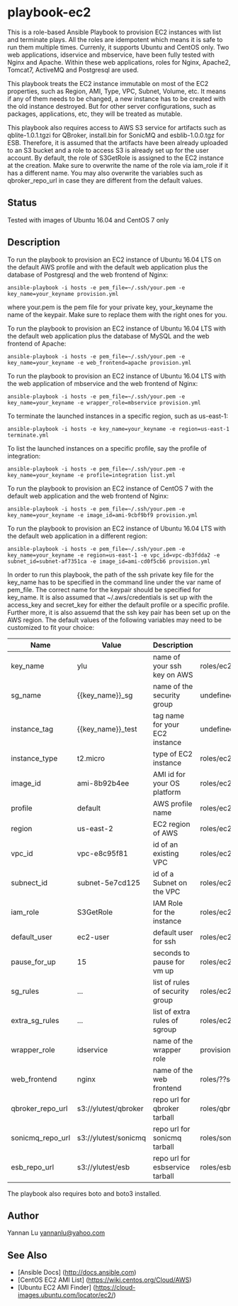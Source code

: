 # playbook-ec2

This is a role-based Ansible Playbook to provision EC2 instances with list and terminate plays. All the roles are idempotent which means it is safe to run them multiple times. Currenly, it supports Ubuntu and CentOS only. Two web applications, idservice and mbservice, have been fully tested with Nginx and Apache. Within these web applications, roles for Nginx, Apache2, Tomcat7, ActiveMQ and Postgresql are used.

This playbook treats the EC2 instance immutable on most of the EC2 properties, such as Region, AMI, Type, VPC, Subnet, Volume, etc. It means if any of them needs to be changed, a new instance has to be created with the old instance destroyed. But for other server configurations, such as packages, applications, etc, they will be treated as mutable.

This playbook also requires access to AWS S3 service for artifacts such as qblite-1.0.1.tgzi for QBroker, install.bin for SonicMQ and esblib-1.0.0.tgz for ESB. Therefore, it is assumed that the artifacts have been already uploaded to an S3 bucket and a role to access S3 is already set up for the user account. By default, the role of S3GetRole is assigned to the EC2 instance at the creation. Make sure to overwrite the name of the role via iam_role if it has a different name. You may also overwrite the variables such as qbroker_repo_url in case they are different from the default values.

## Status

Tested with images of Ubuntu 16.04 and CentOS 7 only

## Description

To run the playbook to provision an EC2 instance of Ubuntu 16.04 LTS on the default AWS profile and with the default web application plus the database of Postgresql and the web frontend of Nginx:
```
ansible-playbook -i hosts -e pem_file=~/.ssh/your.pem -e key_name=your_keyname provision.yml
```
where your.pem is the pem file for your private key, your_keyname the name of the keypair. Make sure to replace them with the right ones for you.

To run the playbook to provision an EC2 instance of Ubuntu 16.04 LTS with the default web application plus the database of MySQL and the web frontend of Apache:
```
ansible-playbook -i hosts -e pem_file=~/.ssh/your.pem -e key_name=your_keyname -e web_frontend=apache provision.yml
```

To run the playbook to provision an EC2 instance of Ubuntu 16.04 LTS with the web application of mbservice and the web frontend of Nginx:
```
ansible-playbook -i hosts -e pem_file=~/.ssh/your.pem -e key_name=your_keyname -e wrapper_role=mbservice provision.yml
```

To terminate the launched instances in a specific region, such as us-east-1:
```
ansible-playbook -i hosts -e key_name=your_keyname -e region=us-east-1 terminate.yml
```

To list the launched instances on a specific profile, say the profile of integration:
```
ansible-playbook -i hosts -e pem_file=~/.ssh/your.pem -e key_name=your_keyname -e profile=integration list.yml
```

To run the playbook to provision an EC2 instance of CentOS 7 with the default web application and the web frontend of Nginx:
```
ansible-playbook -i hosts -e pem_file=~/.ssh/your.pem -e key_name=your_keyname -e image_id=ami-9cbf9bf9 provision.yml
```

To run the playbook to provision an EC2 instance of Ubuntu 16.04 LTS with the default web application in a different region:
```
ansible-playbook -i hosts -e pem_file=~/.ssh/your.pem -e key_name=your_keyname -e region=us-east-1 -e vpc_id=vpc-db3fdda2 -e subnet_id=subnet-af7351ca -e image_id=ami-cd0f5cb6 provision.yml
```

In order to run this playbook, the path of the ssh private key file for the key_name has to be specified in the command line under the var name of pem_file. The correct name for the keypair should be specified for key_name. It is also assumed that ~/.aws/credentials is set up with the access_key and secret_key for either the default profile or a specific profile. Further more, it is also assuemd that the ssh key pair has been set up on the AWS region. The default values of the following variables may need to be customized to fit your choice:

| Name                         | Value                | Description                    | File                                 |
| ---                          | ---                  | ---                            | ---                                  |
| key_name                     | ylu                  | name of your ssh key on AWS    | roles/ec2_launcher/defaults/main.yml |
| sg_name                      | {{key_name}}_sg      | name of the security group     | undefined                            |
| instance_tag                 | {{key_name}}_test    | tag name for your EC2 instance | undefined                            |
| instance_type                | t2.micro             | type of EC2 instance           | roles/ec2_launcher/defaults/main.yml |
| image_id                     | ami-8b92b4ee         | AMI id for your OS platform    | roles/ec2_launcher/defaults/main.yml |
| profile                      | default              | AWS profile name               | roles/ec2_launcher/defaults/main.yml |
| region                       | us-east-2            | EC2 region of AWS              | roles/ec2_launcher/defaults/main.yml |
| vpc_id                       | vpc-e8c95f81         | id of an existing VPC          | roles/ec2_launcher/defaults/main.yml |
| subnect_id                   | subnet-5e7cd125      | id of a Subnet on the VPC      | roles/ec2_launcher/defaults/main.yml |
| iam_role                     | S3GetRole            | IAM Role for the instance      | roles/ec2_launcher/defaults/main.yml |
| default_user                 | ec2-user             | default user for ssh           | roles/ec2_launcher/defaults/main.yml |
| pause_for_up                 | 15                   | seconds to pause for vm up     | roles/ec2_launcher/defaults/main.yml |
| sg_rules                     | ...                  | list of rules of security group| roles/ec2_launcher/defaults/main.yml |
| extra_sg_rules               | ...                  | list of extra rules of sgroup  | roles/ec2_launcher/defaults/main.yml |
| wrapper_role                 | idservice            | name of the wrapper role       | provision.yml                        |
| web_frontend                 | nginx                | name of the web frontend       | roles/??service/default/main.yml     |
| qbroker_repo_url             | s3://ylutest/qbroker | repo url for qbroker tarball   | roles/qbroker/defaults/main.yml      |
| sonicmq_repo_url             | s3://ylutest/sonicmq | repo url for sonicmq tarball   | roles/sonicmq/defaults/main.yml      |
| esb_repo_url                 | s3://ylutest/esb     | repo url for esbservice tarball| roles/esbservice/defaults/main.yml   |

The playbook also requires boto and boto3 installed.

## Author
Yannan Lu <yannanlu@yahoo.com>

## See Also
* [Ansible Docs] (http://docs.ansible.com)
* [CentOS EC2 AMI List] (https://wiki.centos.org/Cloud/AWS)
* [Ubuntu EC2 AMI Finder] (https://cloud-images.ubuntu.com/locator/ec2/)
